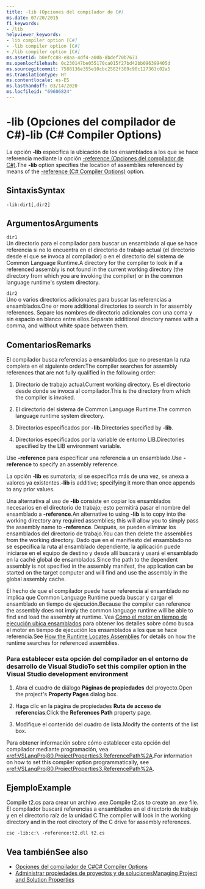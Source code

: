 ```yaml
---
title: -lib (Opciones del compilador de C#)
ms.date: 07/20/2015
f1_keywords:
- /lib
helpviewer_keywords:
- lib compiler option [C#]
- -lib compiler option [C#]
- /lib compiler option [C#]
ms.assetid: b0efcc88-e8aa-4df4-a00b-8bdef70b7673
ms.openlocfilehash: 0c230147be055170ca015f27bd42bb096399405d
ms.sourcegitcommit: 7588136e355e10cbc2582f389c90c127363c02a5
ms.translationtype: HT
ms.contentlocale: es-ES
ms.lasthandoff: 03/14/2020
ms.locfileid: "69606824"
---
```

# <a name="-lib-c-compiler-options"></a><span data-ttu-id="61b4d-102">-lib (Opciones del compilador de C#)</span><span class="sxs-lookup"><span data-stu-id="61b4d-102">-lib (C# Compiler Options)</span></span>
<span data-ttu-id="61b4d-103">La opción **-lib** especifica la ubicación de los ensamblados a los que se hace referencia mediante la opción [-reference (Opciones del compilador de C#)](./reference-compiler-option.md).</span><span class="sxs-lookup"><span data-stu-id="61b4d-103">The **-lib** option specifies the location of assemblies referenced by means of the [-reference (C# Compiler Options)](./reference-compiler-option.md) option.</span></span>  
  
## <a name="syntax"></a><span data-ttu-id="61b4d-104">Sintaxis</span><span class="sxs-lookup"><span data-stu-id="61b4d-104">Syntax</span></span>  
  
```console  
-lib:dir1[,dir2]  
```  
  
## <a name="arguments"></a><span data-ttu-id="61b4d-105">Argumentos</span><span class="sxs-lookup"><span data-stu-id="61b4d-105">Arguments</span></span>  
 `dir1`  
 <span data-ttu-id="61b4d-106">Un directorio para el compilador para buscar un ensamblado al que se hace referencia si no lo encuentra en el directorio de trabajo actual (el directorio desde el que se invoca al compilador) o en el directorio del sistema de Common Language Runtime.</span><span class="sxs-lookup"><span data-stu-id="61b4d-106">A directory for the compiler to look in if a referenced assembly is not found in the current working directory (the directory from which you are invoking the compiler) or in the common language runtime's system directory.</span></span>  
  
 `dir2`  
 <span data-ttu-id="61b4d-107">Uno o varios directorios adicionales para buscar las referencias a ensamblados.</span><span class="sxs-lookup"><span data-stu-id="61b4d-107">One or more additional directories to search in for assembly references.</span></span> <span data-ttu-id="61b4d-108">Separe los nombres de directorio adicionales con una coma y sin espacio en blanco entre ellos.</span><span class="sxs-lookup"><span data-stu-id="61b4d-108">Separate additional directory names with a comma, and without white space between them.</span></span>  
  
## <a name="remarks"></a><span data-ttu-id="61b4d-109">Comentarios</span><span class="sxs-lookup"><span data-stu-id="61b4d-109">Remarks</span></span>  
 <span data-ttu-id="61b4d-110">El compilador busca referencias a ensamblados que no presentan la ruta completa en el siguiente orden:</span><span class="sxs-lookup"><span data-stu-id="61b4d-110">The compiler searches for assembly references that are not fully qualified in the following order:</span></span>  
  
1. <span data-ttu-id="61b4d-111">Directorio de trabajo actual.</span><span class="sxs-lookup"><span data-stu-id="61b4d-111">Current working directory.</span></span> <span data-ttu-id="61b4d-112">Es el directorio desde donde se invoca al compilador.</span><span class="sxs-lookup"><span data-stu-id="61b4d-112">This is the directory from which the compiler is invoked.</span></span>  
  
2. <span data-ttu-id="61b4d-113">El directorio del sistema de Common Language Runtime.</span><span class="sxs-lookup"><span data-stu-id="61b4d-113">The common language runtime system directory.</span></span>  
  
3. <span data-ttu-id="61b4d-114">Directorios especificados por **-lib**.</span><span class="sxs-lookup"><span data-stu-id="61b4d-114">Directories specified by **-lib**.</span></span>  
  
4. <span data-ttu-id="61b4d-115">Directorios especificados por la variable de entorno LIB.</span><span class="sxs-lookup"><span data-stu-id="61b4d-115">Directories specified by the LIB environment variable.</span></span>  
  
 <span data-ttu-id="61b4d-116">Use **-reference** para especificar una referencia a un ensamblado.</span><span class="sxs-lookup"><span data-stu-id="61b4d-116">Use **-reference** to specify an assembly reference.</span></span>  
  
 <span data-ttu-id="61b4d-117">La opción **-lib** es sumatoria; si se especifica más de una vez, se anexa a valores ya existentes.</span><span class="sxs-lookup"><span data-stu-id="61b4d-117">**-lib** is additive; specifying it more than once appends to any prior values.</span></span>  
  
 <span data-ttu-id="61b4d-118">Una alternativa al uso de **-lib** consiste en copiar los ensamblados necesarios en el directorio de trabajo; esto permitirá pasar el nombre del ensamblado a **-reference**.</span><span class="sxs-lookup"><span data-stu-id="61b4d-118">An alternative to using **-lib** is to copy into the working directory any required assemblies; this will allow you to simply pass the assembly name to **-reference**.</span></span> <span data-ttu-id="61b4d-119">Después, se pueden eliminar los ensamblados del directorio de trabajo.</span><span class="sxs-lookup"><span data-stu-id="61b4d-119">You can then delete the assemblies from the working directory.</span></span> <span data-ttu-id="61b4d-120">Dado que en el manifiesto del ensamblado no se especifica la ruta al ensamblado dependiente, la aplicación puede iniciarse en el equipo de destino y desde allí buscará y usará el ensamblado en la caché global de ensamblados.</span><span class="sxs-lookup"><span data-stu-id="61b4d-120">Since the path to the dependent assembly is not specified in the assembly manifest, the application can be started on the target computer and will find and use the assembly in the global assembly cache.</span></span>  
  
 <span data-ttu-id="61b4d-121">El hecho de que el compilador puede hacer referencia al ensamblado no implica que Common Language Runtime pueda buscar y cargar el ensamblado en tiempo de ejecución.</span><span class="sxs-lookup"><span data-stu-id="61b4d-121">Because the compiler can reference the assembly does not imply the common language runtime will be able to find and load the assembly at runtime.</span></span> <span data-ttu-id="61b4d-122">Vea [Cómo el motor en tiempo de ejecución ubica ensamblados](../../../framework/deployment/how-the-runtime-locates-assemblies.md) para obtener los detalles sobre cómo busca el motor en tiempo de ejecución los ensamblados a los que se hace referencia.</span><span class="sxs-lookup"><span data-stu-id="61b4d-122">See [How the Runtime Locates Assemblies](../../../framework/deployment/how-the-runtime-locates-assemblies.md) for details on how the runtime searches for referenced assemblies.</span></span>  
  
### <a name="to-set-this-compiler-option-in-the-visual-studio-development-environment"></a><span data-ttu-id="61b4d-123">Para establecer esta opción del compilador en el entorno de desarrollo de Visual Studio</span><span class="sxs-lookup"><span data-stu-id="61b4d-123">To set this compiler option in the Visual Studio development environment</span></span>  
  
1. <span data-ttu-id="61b4d-124">Abra el cuadro de diálogo **Páginas de propiedades** del proyecto.</span><span class="sxs-lookup"><span data-stu-id="61b4d-124">Open the project's **Property Pages** dialog box.</span></span>  
  
2. <span data-ttu-id="61b4d-125">Haga clic en la página de propiedades **Ruta de acceso de referencias**.</span><span class="sxs-lookup"><span data-stu-id="61b4d-125">Click the **References Path** property page.</span></span>  
  
3. <span data-ttu-id="61b4d-126">Modifique el contenido del cuadro de lista.</span><span class="sxs-lookup"><span data-stu-id="61b4d-126">Modify the contents of the list box.</span></span>  
  
 <span data-ttu-id="61b4d-127">Para obtener información sobre cómo establecer esta opción del compilador mediante programación, vea <xref:VSLangProj80.ProjectProperties3.ReferencePath%2A>.</span><span class="sxs-lookup"><span data-stu-id="61b4d-127">For information on how to set this compiler option programmatically, see <xref:VSLangProj80.ProjectProperties3.ReferencePath%2A>.</span></span>  
  
## <a name="example"></a><span data-ttu-id="61b4d-128">Ejemplo</span><span class="sxs-lookup"><span data-stu-id="61b4d-128">Example</span></span>  
 <span data-ttu-id="61b4d-129">Compile t2.cs para crear un archivo .exe.</span><span class="sxs-lookup"><span data-stu-id="61b4d-129">Compile t2.cs to create an .exe file.</span></span> <span data-ttu-id="61b4d-130">El compilador buscará referencias a ensamblados en el directorio de trabajo y en el directorio raíz de la unidad C.</span><span class="sxs-lookup"><span data-stu-id="61b4d-130">The compiler will look in the working directory and in the root directory of the C drive for assembly references.</span></span>  
  
```console  
csc -lib:c:\ -reference:t2.dll t2.cs  
```  
  
## <a name="see-also"></a><span data-ttu-id="61b4d-131">Vea también</span><span class="sxs-lookup"><span data-stu-id="61b4d-131">See also</span></span>

- [<span data-ttu-id="61b4d-132">Opciones del compilador de C#</span><span class="sxs-lookup"><span data-stu-id="61b4d-132">C# Compiler Options</span></span>](./index.md)
- [<span data-ttu-id="61b4d-133">Administrar propiedades de proyectos y de soluciones</span><span class="sxs-lookup"><span data-stu-id="61b4d-133">Managing Project and Solution Properties</span></span>](/visualstudio/ide/managing-project-and-solution-properties)
